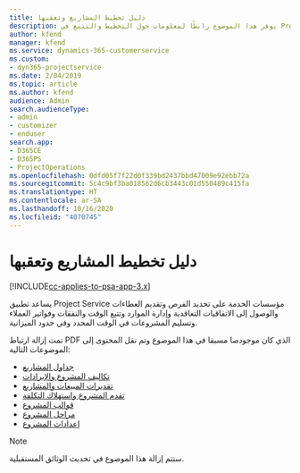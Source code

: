 ```yaml
---
title: دليل تخطيط المشاريع وتعقبها
description: يوفر هذا الموضوع رابطًا لمعلومات حول التخطيط والتتبع في Project Service Automation.
author: kfend
manager: kfend
ms.service: dynamics-365-customerservice
ms.custom:
- dyn365-projectservice
ms.date: 2/04/2019
ms.topic: article
ms.author: kfend
audience: Admin
search.audienceType:
- admin
- customizer
- enduser
search.app:
- D365CE
- D365PS
- ProjectOperations
ms.openlocfilehash: 0dfd05f7f22d0f339bd2437bbd47009e92ebb72a
ms.sourcegitcommit: 5c4c9bf3ba018562d6cb3443c01d550489c415fa
ms.translationtype: HT
ms.contentlocale: ar-SA
ms.lasthandoff: 10/16/2020
ms.locfileid: "4070745"
---
```

# <a name="project-planning-and-tracking"></a>دليل تخطيط المشاريع وتعقبها

[!INCLUDE[cc-applies-to-psa-app-3.x](../../includes/cc-applies-to-psa-app-3x.md)]

يساعد تطبيق Project Service مؤسسات الخدمة على تحديد الفرص وتقديم العطاءات والوصول إلى الاتفاقيات التعاقدية وإدارة الموارد وتتبع الوقت والنفقات وفواتير العملاء وتسليم المشروعات في الوقت المحدد وفي حدود الميزانية. 

تمت إزالة ارتباط PDF الذي كان موجودصا مسبقا في هذا الموضوع وتم نقل المحتوى إلى الموضوعات التالية:

- [جداول المشاريع](../project-creating.md)
- [تكاليف المشروع والإيرادات](../project-estimating.md)
- [تقديرات المبيعات والمشاريع](../project-leveraging.md)
- [تقدم المشروع واستهلاك التكلفة‬](../project-tracking.md)
- [قوالب المشروع](../project-templates.md)
- [مراحل المشروع](../project-stages.md)
- [إعدادات المشروع](../project-settings.md)

> [!NOTE]
> ستتم إزالة هذا الموضوع في تحديث الوثائق المستقبلية. 

